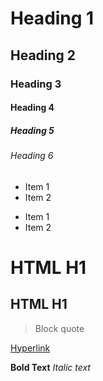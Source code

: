 # Heading 1

## Heading 2

### Heading 3

#### Heading 4

##### Heading 5

###### Heading 6

- Item 1
- Item 2

* Item 1
* Item 2

<h1>HTML H1</h1>

<h2>HTML H1</h2>

> Block quote

[Hyperlink](https://google.com)

**Bold Text** _Italic text_
